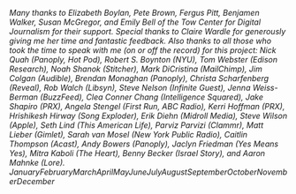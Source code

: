 

 *Many thanks to Elizabeth Boylan, Pete Brown, Fergus Pitt, Benjamen
 Walker, Susan McGregor, and Emily Bell of the Tow Center for Digital
 Journalism for their support. Special thanks to Claire Wardle for generously giving me her time and fantastic feedback.*
  *Also thanks to all those who took the time to speak with me (on or off the record) for this project: Nick Quah (Panoply, Hot Pod), Robert S. Boynton (NYU), Tom Webster (Edison Research), Noah Shanok (Stitcher), Mark DiCristina (MailChimp), Jim Colgan (Audible), Brendan Monaghan (Panoply), Christa Scharfenberg (*Reveal*), Rob Walch (Libsyn), Steve Nelson (Infinite Guest), Jenna Weiss-Berman (BuzzFeed), Clea Conner Chang (*Intelligence Squared*), Jake Shapiro (PRX), Angela Stengel (First Run, ABC Radio), Kerri Hoffman (PRX), Hrishikesh Hirway (*Song Exploder*), Erik Diehn (Midroll Media), Steve Wilson (Apple), Seth Lind (*This American Life*), Parviz Parvizi (Clammr), Matt Lieber (Gimlet), Sarah van Mosel (New York Public Radio), Caitlin Thompson (Acast), Andy Bowers (Panoply), Jaclyn Friedman (Yes Means Yes), Mitra Kaboli (The Heart), Benny Becker (Israel Story), and Aaron Mahnke (*Lore*).*
 *<span> JanuaryFebruaryMarchAprilMayJuneJulyAugustSeptemberOctoberNovemberDecember</span>* 

